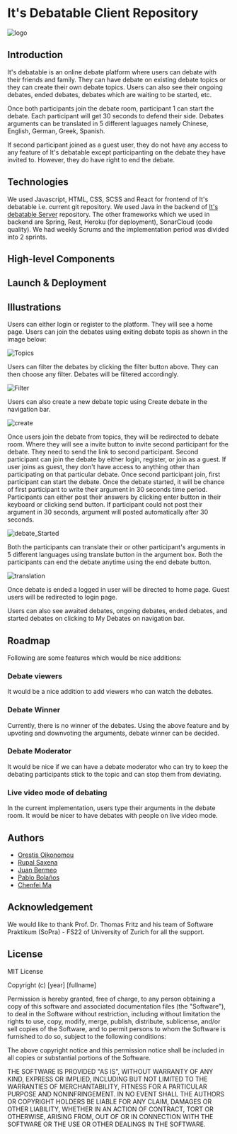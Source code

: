 # It's Debatable Client Repository
![logo](https://github.com/sopra-fs22-group-19/Debatable_Client/blob/master/src/images/logo2.png)
## Introduction
It's debatable is an online debate platform where users can debate with their friends and family. They can have debate on existing debate topics or they can create their own debate topics. Users can also see their ongoing debates, ended debates, debates which are waiting to be started, etc.

Once both participants join the debate room, participant 1 can start the debate. Each participant will get 30 seconds to defend their side. Debates arguments can be translated in 5 different laguages namely Chinese, English, German, Greek, Spanish. 

If second participant joined as a guest user, they do not have any access to any feature of It's debatable except participanting on the debate they have invited to. However, they do have right to end the debate.

## Technologies
We used Javascript, HTML, CSS, SCSS and React for frontend of It's debatable i.e. current git repository. We used Java in the backend of [It's debatable Server](https://github.com/sopra-fs22-group-19/Debatable_Server) repository. The other frameworks which we used in backend are Spring, Rest, Heroku (for deployment), SonarCloud (code quality). We had weekly Scrums and the implementation period was divided into 2 sprints.

## High-level Components
## Launch & Deployment
## Illustrations
Users can either login or register to the platform. They will see a home page. Users can join the debates using exiting debate topis as shown in the image below:


![Topics](https://github.com/sopra-fs22-group-19/Debatable_Client/blob/master/src/images/topics.png)


Users can filter the debates by clicking the filter button above. They can then choose any filter. Debates will be filtered accordingly. 


![Filter](https://github.com/sopra-fs22-group-19/Debatable_Client/blob/master/src/images/filter.png)


Users can also create a new debate topic using Create debate in the navigation bar.


![create](https://github.com/sopra-fs22-group-19/Debatable_Client/blob/master/src/images/create_debate.png)


Once users join the debate from topics, they will be redirected to debate room. Where they will see a invite button to invite second participant for the debate. They need to send the link to second participant. Second participant can join the debate by either login, register, or join as a guest. If user joins as guest, they don't have access to anything other than participating on that particular debate. Once second participant join, first participant can start the debate. Once the debate started, it will be chance of first participant to write their argument in 30 seconds time period. Participants can either post their answers by clicking enter button in their keyboard or clicking send button. If participant could not post their argument in 30 seconds, argument will posted automatically after 30 seconds. 


![debate_Started](https://github.com/sopra-fs22-group-19/Debatable_Client/blob/master/src/images/started_debate.png)

Both the participants can translate their or other participant's arguments in 5 different languages using translate button in the argument box. Both the participants can end the debate anytime using the end debate button.

![translation](https://github.com/sopra-fs22-group-19/Debatable_Client/blob/master/src/images/translate_msg.png)

Once debate is ended a logged in user will be directed to home page. Guest users will be redirected to login page.

Users can also see awaited debates, ongoing debates, ended debates, and started debates on clicking to My Debates on navigation bar. 




## Roadmap
Following are some features which would be nice additions:
### Debate viewers
It would be a nice addition to add viewers who can watch the debates.

### Debate Winner
Currently, there is no winner of the debates. Using the above feature and by upvoting and downvoting the arguments, debate winner can be decided.

### Debate Moderator
It would be nice if we can have a debate moderator who can try to keep the debating participants stick to the topic and can stop them from deviating.

### Live video mode of debating
In the current implementation, users type their arguments in the debate room. It would be nicer to have debates with people on live video mode.

## Authors
* [Orestis Oikonomou](https://github.com/oroikono)
* [Rupal Saxena](https://github.com/rupalsaxena)
* [Juan Bermeo](https://github.com/JdbermeoUZH)
* [Pablo Bolaños](https://github.com/pabsbo)
* [Chenfei Ma](https://github.com/chenfeimauzh)

## Acknowledgement
We would like to thank Prof. Dr. Thomas Fritz and his team of Software Praktikum (SoPra) - FS22 of University of Zurich for all the support. 

## License
MIT License

Copyright (c) [year] [fullname]

Permission is hereby granted, free of charge, to any person obtaining a copy of this software and associated documentation files (the "Software"), to deal in the Software without restriction, including without limitation the rights to use, copy, modify, merge, publish, distribute, sublicense, and/or sell copies of the Software, and to permit persons to whom the Software is furnished to do so, subject to the following conditions:

The above copyright notice and this permission notice shall be included in all copies or substantial portions of the Software.

THE SOFTWARE IS PROVIDED "AS IS", WITHOUT WARRANTY OF ANY KIND, EXPRESS OR IMPLIED, INCLUDING BUT NOT LIMITED TO THE WARRANTIES OF MERCHANTABILITY,
FITNESS FOR A PARTICULAR PURPOSE AND NONINFRINGEMENT. IN NO EVENT SHALL THE AUTHORS OR COPYRIGHT HOLDERS BE LIABLE FOR ANY CLAIM, DAMAGES OR OTHER LIABILITY, WHETHER IN AN ACTION OF CONTRACT, TORT OR OTHERWISE, ARISING FROM, OUT OF OR IN CONNECTION WITH THE SOFTWARE OR THE USE OR OTHER DEALINGS IN THE SOFTWARE.